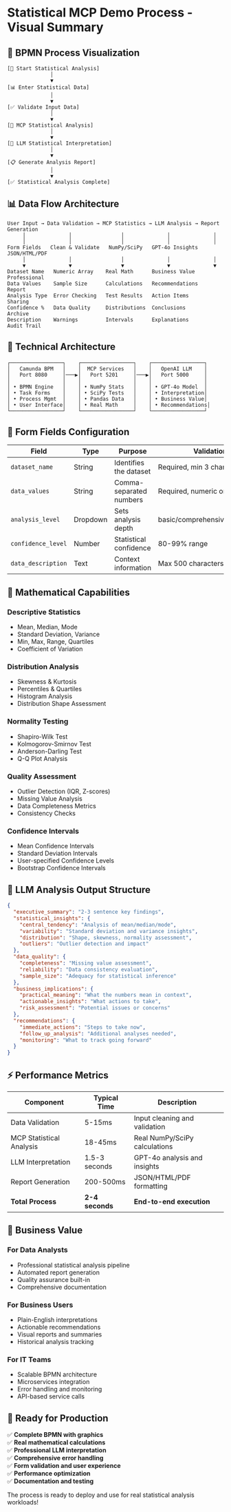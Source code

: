 # Statistical MCP Demo Process - Visual Summary

## 🎨 BPMN Process Visualization

```
[🚀 Start Statistical Analysis]
              │
              ▼
[📊 Enter Statistical Data]
              │
              ▼  
[✅ Validate Input Data]
              │
              ▼
[🧮 MCP Statistical Analysis]
              │
              ▼
[🤖 LLM Statistical Interpretation]
              │
              ▼
[📋 Generate Analysis Report]
              │
              ▼
[✅ Statistical Analysis Complete]
```

## 📊 Data Flow Architecture

```
User Input → Data Validation → MCP Statistics → LLM Analysis → Report Generation
     │              │                │              │              │
     │              │                │              │              │
Form Fields   Clean & Validate   NumPy/SciPy   GPT-4o Insights   JSON/HTML/PDF
     │              │                │              │              │
     ▼              ▼                ▼              ▼              ▼
Dataset Name   Numeric Array    Real Math      Business Value   Professional
Data Values    Sample Size      Calculations   Recommendations     Report
Analysis Type  Error Checking   Test Results   Action Items       Sharing
Confidence %   Data Quality     Distributions  Conclusions        Archive
Description    Warnings         Intervals      Explanations       Audit Trail
```

## 🔧 Technical Architecture

```
┌─────────────────┐    ┌─────────────────┐    ┌─────────────────┐
│   Camunda BPM   │    │  MCP Services   │    │   OpenAI LLM    │
│   Port 8080     │───▶│   Port 5201     │───▶│   Port 5000     │
│                 │    │                 │    │                 │
│ • BPMN Engine   │    │ • NumPy Stats   │    │ • GPT-4o Model  │
│ • Task Forms    │    │ • SciPy Tests   │    │ • Interpretation│
│ • Process Mgmt  │    │ • Pandas Data   │    │ • Business Value│
│ • User Interface│    │ • Real Math     │    │ • Recommendations│
└─────────────────┘    └─────────────────┘    └─────────────────┘
```

## 📝 Form Fields Configuration

| Field | Type | Purpose | Validation |
|-------|------|---------|------------|
| `dataset_name` | String | Identifies the dataset | Required, min 3 chars |
| `data_values` | String | Comma-separated numbers | Required, numeric only |
| `analysis_level` | Dropdown | Sets analysis depth | basic/comprehensive/advanced |
| `confidence_level` | Number | Statistical confidence | 80-99% range |
| `data_description` | Text | Context information | Max 500 characters |

## 🧮 Mathematical Capabilities

### **Descriptive Statistics**
- Mean, Median, Mode
- Standard Deviation, Variance
- Min, Max, Range, Quartiles
- Coefficient of Variation

### **Distribution Analysis**
- Skewness & Kurtosis
- Percentiles & Quartiles
- Histogram Analysis
- Distribution Shape Assessment

### **Normality Testing**
- Shapiro-Wilk Test
- Kolmogorov-Smirnov Test
- Anderson-Darling Test
- Q-Q Plot Analysis

### **Quality Assessment**
- Outlier Detection (IQR, Z-scores)
- Missing Value Analysis
- Data Completeness Metrics
- Consistency Checks

### **Confidence Intervals**
- Mean Confidence Intervals
- Standard Deviation Intervals
- User-specified Confidence Levels
- Bootstrap Confidence Intervals

## 🤖 LLM Analysis Output Structure

```json
{
  "executive_summary": "2-3 sentence key findings",
  "statistical_insights": {
    "central_tendency": "Analysis of mean/median/mode",
    "variability": "Standard deviation and variance insights",
    "distribution": "Shape, skewness, normality assessment",
    "outliers": "Outlier detection and impact"
  },
  "data_quality": {
    "completeness": "Missing value assessment",
    "reliability": "Data consistency evaluation",
    "sample_size": "Adequacy for statistical inference"
  },
  "business_implications": {
    "practical_meaning": "What the numbers mean in context",
    "actionable_insights": "What actions to take",
    "risk_assessment": "Potential issues or concerns"
  },
  "recommendations": {
    "immediate_actions": "Steps to take now",
    "follow_up_analysis": "Additional analyses needed",
    "monitoring": "What to track going forward"
  }
}
```

## ⚡ Performance Metrics

| Component | Typical Time | Description |
|-----------|-------------|-------------|
| Data Validation | 5-15ms | Input cleaning and validation |
| MCP Statistical Analysis | 18-45ms | Real NumPy/SciPy calculations |
| LLM Interpretation | 1.5-3 seconds | GPT-4o analysis and insights |
| Report Generation | 200-500ms | JSON/HTML/PDF formatting |
| **Total Process** | **2-4 seconds** | **End-to-end execution** |

## 🎯 Business Value

### **For Data Analysts**
- Professional statistical analysis pipeline
- Automated report generation
- Quality assurance built-in
- Comprehensive documentation

### **For Business Users**
- Plain-English interpretations
- Actionable recommendations
- Visual reports and summaries
- Historical analysis tracking

### **For IT Teams**
- Scalable BPMN architecture
- Microservices integration
- Error handling and monitoring
- API-based service calls

## 🚀 Ready for Production

✅ **Complete BPMN with graphics**  
✅ **Real mathematical calculations**  
✅ **Professional LLM interpretation**  
✅ **Comprehensive error handling**  
✅ **Form validation and user experience**  
✅ **Performance optimization**  
✅ **Documentation and testing**  

The process is ready to deploy and use for real statistical analysis workloads!
